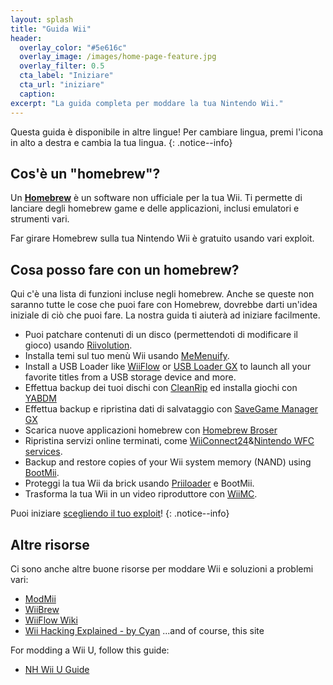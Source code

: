 ```yaml
---
layout: splash
title: "Guida Wii"
header:
  overlay_color: "#5e616c"
  overlay_image: /images/home-page-feature.jpg
  overlay_filter: 0.5
  cta_label: "Iniziare"
  cta_url: "iniziare"
  caption:
excerpt: "La guida completa per moddare la tua Nintendo Wii."
---
```


Questa guida è disponibile in altre lingue! Per cambiare lingua, premi l'icona in alto a destra e cambia la tua lingua.
{: .notice--info}

## Cos'è un "homebrew"?

Un [**Homebrew**](https://en.wikipedia.org/wiki/Homebrew_(video_games)) è un software non ufficiale per la tua Wii. Ti permette di lanciare degli homebrew game e delle applicazioni, inclusi emulatori e strumenti vari.

Far girare Homebrew sulla tua Nintendo Wii è gratuito usando vari exploit.

## Cosa posso fare con un homebrew?

Qui c'è una lista di funzioni incluse negli homebrew. Anche se queste non saranno tutte le cose che puoi fare con Homebrew, dovrebbe darti un'idea iniziale di ciò che puoi fare. La nostra guida ti aiuterà ad iniziare facilmente.

- Puoi patchare contenuti di un disco (permettendoti di modificare il gioco) usando [Riivolution](http://www.wiibrew.org/wiki/Riivolution).
- Installa temi sul tuo menù Wii usando [MeMenuify](themes).
- Install a USB Loader like [WiiFlow](wiiflow) or [USB Loader GX](usbloadergx) to launch all your favorite titles from a USB storage device and more.
- Effettua backup dei tuoi dischi con [CleanRip](/dump-games) ed installa giochi con [YABDM](dump-wads)
- Effettua backup e ripristina dati di salvataggio con [SaveGame Manager GX](https://wiidatabase.de/downloads/wii-tools/savegame-manager-gx-beta/)
- Scarica nuove applicazioni homebrew con [Homebrew Broser](hbb)
- Ripristina servizi online terminati, come [WiiConnect24](riiconnect24)&[Nintendo WFC services](wiimmfi).
- Backup and restore copies of your Wii system memory (NAND) using [BootMii](bootmii).
- Proteggi la tua Wii da brick usando [Priiloader](priiloader) e BootMii.
- Trasforma la tua Wii in un video riproduttore con [WiiMC](http://www.wiimc.org/).

Puoi iniziare [scegliendo il tuo exploit](get-started)!
{: .notice--info}

## Altre risorse

Ci sono anche altre buone risorse per moddare Wii e soluzioni a problemi vari:

- [ModMii](http://xflak.com/)
- [WiiBrew](https://wiibrew.org/)
- [WiiFlow Wiki](https://sites.google.com/site/wiiflowiki4/)
- [Wii Hacking Explained - by Cyan](https://gbatemp.net/threads/wii-hacking-explained.501605/) ...and of course, this site

For modding a Wii U, follow this guide:
- [NH Wii U Guide](https://wiiu.hacks.guide)
